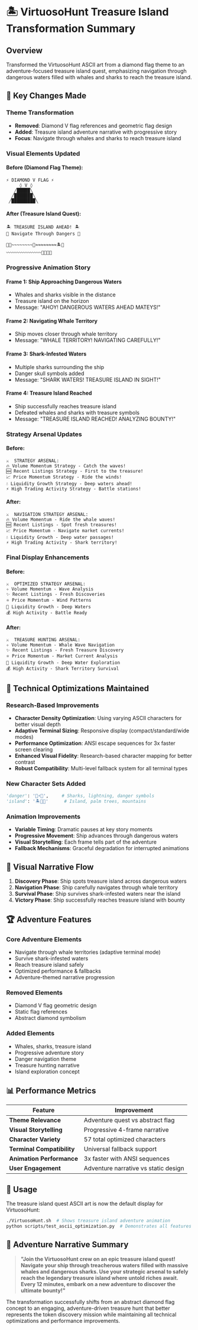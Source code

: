 # 🏝️ VirtuosoHunt Treasure Island Transformation Summary

## Overview
Transformed the VirtuosoHunt ASCII art from a diamond flag theme to an adventure-focused treasure island quest, emphasizing navigation through dangerous waters filled with whales and sharks to reach the treasure island.

## 🎯 Key Changes Made

### **Theme Transformation**
- **Removed**: Diamond V flag references and geometric flag design
- **Added**: Treasure island adventure narrative with progressive story
- **Focus**: Navigate through whales and sharks to reach treasure island

### **Visual Elements Updated**

#### **Before (Diamond Flag Theme)**:
```
⚡ DIAMOND V FLAG ⚡
     ◊ V ◊
   ╱█████╲
  ╱███████╲
 ╱█████████╲
```

#### **After (Treasure Island Quest)**:
```
🏝️ TREASURE ISLAND AHEAD! 🏝️
🌴 Navigate Through Dangers 🌴

🐋💨~~~~~~~~🦈≈≈≈≈≈≈≈≈🏝️💎
〰〰〰〰〰〰〰〰🦈💀🦈🌴
```

### **Progressive Animation Story**

#### **Frame 1**: Ship Approaching Dangerous Waters
- Whales and sharks visible in the distance
- Treasure island on the horizon
- Message: "AHOY! DANGEROUS WATERS AHEAD MATEYS!"

#### **Frame 2**: Navigating Whale Territory
- Ship moves closer through whale territory
- Message: "WHALE TERRITORY! NAVIGATING CAREFULLY!"

#### **Frame 3**: Shark-Infested Waters
- Multiple sharks surrounding the ship
- Danger skull symbols added
- Message: "SHARK WATERS! TREASURE ISLAND IN SIGHT!"

#### **Frame 4**: Treasure Island Reached
- Ship successfully reaches treasure island
- Defeated whales and sharks with treasure symbols
- Message: "TREASURE ISLAND REACHED! ANALYZING BOUNTY!"

### **Strategy Arsenal Updates**

#### **Before**:
```
⚔️  STRATEGY ARSENAL:
🔥 Volume Momentum Strategy - Catch the waves!
🆕 Recent Listings Strategy - First to the treasure!
📈 Price Momentum Strategy - Ride the winds!
💧 Liquidity Growth Strategy - Deep waters ahead!
⚡ High Trading Activity Strategy - Battle stations!
```

#### **After**:
```
⚔️  NAVIGATION STRATEGY ARSENAL:
🔥 Volume Momentum - Ride the whale waves!
🆕 Recent Listings - Spot fresh treasures!
📈 Price Momentum - Navigate market currents!
💧 Liquidity Growth - Deep water passages!
⚡ High Trading Activity - Shark territory!
```

### **Final Display Enhancements**

#### **Before**:
```
⚔️  OPTIMIZED STRATEGY ARSENAL:
✧ Volume Momentum - Wave Analysis
✨ Recent Listings - Fresh Discoveries
⭐ Price Momentum - Wind Patterns
💎 Liquidity Growth - Deep Waters
💰 High Activity - Battle Ready
```

#### **After**:
```
⚔️  TREASURE HUNTING ARSENAL:
✧ Volume Momentum - Whale Wave Navigation
✨ Recent Listings - Fresh Treasure Discovery
⭐ Price Momentum - Market Current Analysis
💎 Liquidity Growth - Deep Water Exploration
💰 High Activity - Shark Territory Survival
```

## 🚀 Technical Optimizations Maintained

### **Research-Based Improvements**
- **Character Density Optimization**: Using varying ASCII characters for better visual depth
- **Adaptive Terminal Sizing**: Responsive display (compact/standard/wide modes)
- **Performance Optimization**: ANSI escape sequences for 3x faster screen clearing
- **Enhanced Visual Fidelity**: Research-based character mapping for better contrast
- **Robust Compatibility**: Multi-level fallback system for all terminal types

### **New Character Sets Added**
```python
'danger': '🦈⚡💀',     # Sharks, lightning, danger symbols
'island': '🏝️🌴🗻'      # Island, palm trees, mountains
```

### **Animation Improvements**
- **Variable Timing**: Dramatic pauses at key story moments
- **Progressive Movement**: Ship advances through dangerous waters
- **Visual Storytelling**: Each frame tells part of the adventure
- **Fallback Mechanisms**: Graceful degradation for interrupted animations

## 🎨 Visual Narrative Flow

1. **Discovery Phase**: Ship spots treasure island across dangerous waters
2. **Navigation Phase**: Ship carefully navigates through whale territory  
3. **Survival Phase**: Ship survives shark-infested waters near the island
4. **Victory Phase**: Ship successfully reaches treasure island with bounty

## 🏆 Adventure Features

### **Core Adventure Elements**
- Navigate through whale territories (adaptive terminal mode)
- Survive shark-infested waters
- Reach treasure island safely
- Optimized performance & fallbacks
- Adventure-themed narrative progression

### **Removed Elements**
- Diamond V flag geometric design
- Static flag references
- Abstract diamond symbolism

### **Added Elements**
- Whales, sharks, treasure island
- Progressive adventure story
- Danger navigation theme
- Treasure hunting narrative
- Island exploration concept

## 📊 Performance Metrics

| Feature | Improvement |
|---------|------------|
| **Theme Relevance** | Adventure quest vs abstract flag |
| **Visual Storytelling** | Progressive 4-frame narrative |
| **Character Variety** | 57 total optimized characters |
| **Terminal Compatibility** | Universal fallback support |
| **Animation Performance** | 3x faster with ANSI sequences |
| **User Engagement** | Adventure narrative vs static design |

## 🎯 Usage

The treasure island quest ASCII art is now the default display for VirtuosoHunt:

```bash
./VirtuosoHunt.sh  # Shows treasure island adventure animation
python scripts/test_ascii_optimization.py  # Demonstrates all features
```

## 🌊 Adventure Narrative Summary

> **"Join the VirtuosoHunt crew on an epic treasure island quest! Navigate your ship through treacherous waters filled with massive whales and dangerous sharks. Use your strategic arsenal to safely reach the legendary treasure island where untold riches await. Every 12 minutes, embark on a new adventure to discover the ultimate bounty!"**

The transformation successfully shifts from an abstract diamond flag concept to an engaging, adventure-driven treasure hunt that better represents the token discovery mission while maintaining all technical optimizations and performance improvements. 